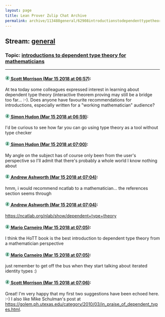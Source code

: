```yaml
---
layout: page
title: Lean Prover Zulip Chat Archive 
permalink: archive/113488general/62908introductionstodependenttypetheoryformathematicians.html
---
```


## Stream: [general](index.html)
### Topic: [introductions to dependent type theory for mathematicians](62908introductionstodependenttypetheoryformathematicians.html)

---

#### [![Click to go to Zulip](../../assets/img/zulip2.png) Scott Morrison (Mar 15 2018 at 06:57)](https://leanprover.zulipchat.com/#narrow/stream/113488-general/topic/introductions%20to%20dependent%20type%20theory%20for%20mathematicians/near/123737728):
At tea today some colleagues expressed interest in learning about dependent type theory (interactive theorem proving may still be a bridge too far... :-). Does anyone have favourite recommendations for introductions, especially written for a "working mathematician" audience?

#### [![Click to go to Zulip](../../assets/img/zulip2.png) Simon Hudon (Mar 15 2018 at 06:59)](https://leanprover.zulipchat.com/#narrow/stream/113488-general/topic/introductions%20to%20dependent%20type%20theory%20for%20mathematicians/near/123737781):
I'd be curious to see how far you can go using type theory as a tool without type checker

#### [![Click to go to Zulip](../../assets/img/zulip2.png) Simon Hudon (Mar 15 2018 at 07:00)](https://leanprover.zulipchat.com/#narrow/stream/113488-general/topic/introductions%20to%20dependent%20type%20theory%20for%20mathematicians/near/123737831):
My angle on the subject has of course only been from the user's perspective so I'll admit that there's probably a whole world I know nothing about

#### [![Click to go to Zulip](../../assets/img/zulip2.png) Andrew Ashworth (Mar 15 2018 at 07:04)](https://leanprover.zulipchat.com/#narrow/stream/113488-general/topic/introductions%20to%20dependent%20type%20theory%20for%20mathematicians/near/123737932):
hmm, i would recommend ncatlab to a mathematician... the references section seems through

#### [![Click to go to Zulip](../../assets/img/zulip2.png) Andrew Ashworth (Mar 15 2018 at 07:04)](https://leanprover.zulipchat.com/#narrow/stream/113488-general/topic/introductions%20to%20dependent%20type%20theory%20for%20mathematicians/near/123737933):
https://ncatlab.org/nlab/show/dependent+type+theory

#### [![Click to go to Zulip](../../assets/img/zulip2.png) Mario Carneiro (Mar 15 2018 at 07:05)](https://leanprover.zulipchat.com/#narrow/stream/113488-general/topic/introductions%20to%20dependent%20type%20theory%20for%20mathematicians/near/123737934):
I think the HoTT book is the best introduction to dependent type theory from a mathematician perspective

#### [![Click to go to Zulip](../../assets/img/zulip2.png) Mario Carneiro (Mar 15 2018 at 07:05)](https://leanprover.zulipchat.com/#narrow/stream/113488-general/topic/introductions%20to%20dependent%20type%20theory%20for%20mathematicians/near/123737942):
just remember to get off the bus when they start talking about iterated identity types :)

#### [![Click to go to Zulip](../../assets/img/zulip2.png) Scott Morrison (Mar 15 2018 at 07:06)](https://leanprover.zulipchat.com/#narrow/stream/113488-general/topic/introductions%20to%20dependent%20type%20theory%20for%20mathematicians/near/123737985):
Great! I'm very happy that my first two suggestions have been echoed here. :-) I also like Mike Schulman's post at <https://golem.ph.utexas.edu/category/2010/03/in_praise_of_dependent_types.html>.


